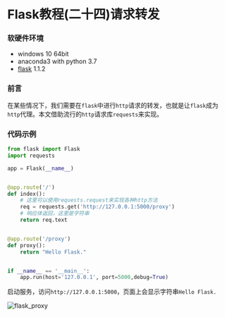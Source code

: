 # Flask教程(二十四)请求转发

### 软硬件环境

- windows 10 64bit
- anaconda3 with python 3.7
- [flask](https://xugaoxiang.com/tag/flask/) 1.1.2

### 前言

在某些情况下，我们需要在`flask`中进行`http`请求的转发，也就是让`flask`成为`http`代理。本文借助流行的`http`请求库`requests`来实现。

### 代码示例

```python
from flask import Flask
import requests

app = Flask(__name__)


@app.route('/')
def index():
    # 这里可以使用requests.request来实现各种http方法
    req = requests.get('http://127.0.0.1:5000/proxy')
    # 响应体返回，这里是字符串
    return req.text


@app.route('/proxy')
def proxy():
    return "Hello Flask."


if __name__ == '__main__':
    app.run(host='127.0.0.1', port=5000,debug=True)
```

启动服务，访问`http://127.0.0.1:5000`，页面上会显示字符串`Hello Flask.`

![flask_proxy](https://image.xugaoxiang.com/imgs/2020/11/6d1bee8c61840904.png)
